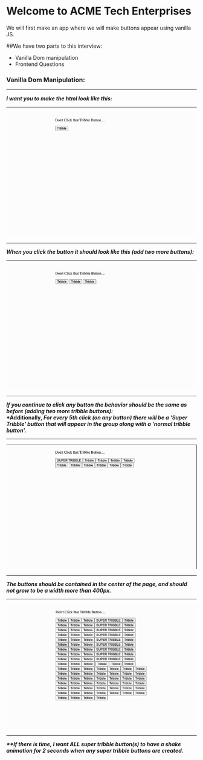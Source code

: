 # Welcome to ACME Tech Enterprises
We will first make an app where we will make buttons appear using vanilla JS.

##We have two parts to this interview:
- Vanilla Dom manipulation
- Frontend Questions

### Vanilla Dom Manipulation:

<hr>
<strong><em>I want you to make the html look like this:</em></strong>
<hr>
<img src='./assets/1.png'/>
<hr>
<strong><em>When you click the button it should look like this (add two more buttons):</em></strong>
<hr>
<img src='./assets/2.png'/>
<hr>
<strong><em>If you continue to click any button the behavior should be the same as before (adding two more tribble buttons):</em></strong>
<br>
<strong>*Additionally,<em> For every 5th click (on any button) there will be a 'Super Tribble' button that will appear in the group along with a 'normal tribble button'.</em></strong>
<hr>
<img src='./assets/3.png'/>
<hr>
<strong><em>The buttons should be contained in the center of the page, and should not grow to be a width more than 400px.</em></strong>
<hr>
<img src='./assets/4.png'/>
<hr>

<strong><em>**If there is time, I want ALL super tribble button(s) to have a shake animation for 2 seconds when any super tribble buttons are created.</em></strong>



